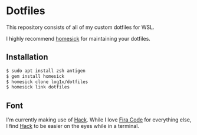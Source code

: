 # Dotfiles

This repository consists of all of my custom dotfiles for WSL.

I highly recommend [homesick](https://github.com/technicalpickles/homesick) for maintaining your dotfiles.

## Installation

```sh
$ sudo apt install zsh antigen
$ gem install homesick
$ homesick clone log1x/dotfiles
$ homesick link dotfiles
```

## Font

I'm currently making use of [Hack](https://github.com/chrissimpkins/Hack/releases). While I love [Fira Code](https://github.com/tonsky/FiraCode) for everything else, I find [Hack](https://github.com/chrissimpkins/Hack/releases) to be easier on the eyes while in a terminal.
